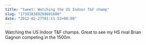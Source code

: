 ```yaml
---
title: "tweet: Watching the US Indoor T&F champ"
slug: "173938369288601600"
date: "2012-02-27T01:11:53+00:00"
---
```

Watching the US Indoor T&F champs. Great to see my HS rival Brian Gagnon competing in the 1500m.